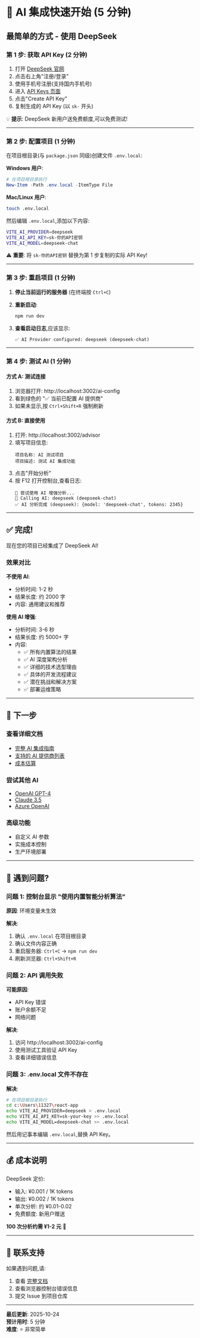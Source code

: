 # 🚀 AI 集成快速开始 (5 分钟)

## 最简单的方式 - 使用 DeepSeek

### 第 1 步: 获取 API Key (2 分钟)

1. 打开 [DeepSeek 官网](https://www.deepseek.com/)
2. 点击右上角"注册/登录"
3. 使用手机号注册(支持国内手机号)
4. 进入 [API Keys 页面](https://platform.deepseek.com/api_keys)
5. 点击"Create API Key"
6. 复制生成的 API Key (以 `sk-` 开头)

💡 **提示**: DeepSeek 新用户送免费额度,可以免费测试!

---

### 第 2 步: 配置项目 (1 分钟)

在项目根目录(与 `package.json` 同级)创建文件 `.env.local`:

**Windows 用户**:
```powershell
# 在项目根目录执行
New-Item -Path .env.local -ItemType File
```

**Mac/Linux 用户**:
```bash
touch .env.local
```

然后编辑 `.env.local`,添加以下内容:

```bash
VITE_AI_PROVIDER=deepseek
VITE_AI_API_KEY=sk-你的API密钥
VITE_AI_MODEL=deepseek-chat
```

⚠️ **重要**: 将 `sk-你的API密钥` 替换为第 1 步复制的实际 API Key!

---

### 第 3 步: 重启项目 (1 分钟)

1. **停止当前运行的服务器** (在终端按 `Ctrl+C`)

2. **重新启动**:
   ```bash
   npm run dev
   ```

3. **查看启动日志**,应该显示:
   ```
   ✅ AI Provider configured: deepseek (deepseek-chat)
   ```

---

### 第 4 步: 测试 AI (1 分钟)

#### 方式 A: 测试连接

1. 浏览器打开: http://localhost:3002/ai-config
2. 看到绿色的 "✅ 当前已配置 AI 提供商"
3. 如果未显示,按 `Ctrl+Shift+R` 强制刷新

#### 方式 B: 直接使用

1. 打开: http://localhost:3002/advisor
2. 填写项目信息:
   ```
   项目名称: AI 测试项目
   项目描述: 测试 AI 集成功能
   ```
3. 点击"开始分析"
4. 按 F12 打开控制台,查看日志:
   ```
   🤖 尝试使用 AI 增强分析...
   🤖 Calling AI: deepseek (deepseek-chat)
   ✅ AI 分析完成 (deepseek): {model: 'deepseek-chat', tokens: 2345}
   ```

---

## ✅ 完成!

现在您的项目已经集成了 DeepSeek AI!

### 效果对比

**不使用 AI**:
- 分析时间: 1-2 秒
- 结果长度: 约 2000 字
- 内容: 通用建议和推荐

**使用 AI 增强**:
- 分析时间: 3-6 秒 
- 结果长度: 约 5000+ 字
- 内容: 
  - ✅ 所有内置算法的结果
  - ✅ AI 深度架构分析
  - ✅ 详细的技术选型理由
  - ✅ 具体的开发流程建议
  - ✅ 潜在挑战和解决方案
  - ✅ 部署运维策略

---

## 🎯 下一步

### 查看详细文档
- [完整 AI 集成指南](./AI_INTEGRATION_GUIDE.md)
- [支持的 AI 提供商列表](./AI_INTEGRATION_GUIDE.md#支持的-ai-提供商)
- [成本估算](./AI_INTEGRATION_GUIDE.md#成本估算)

### 尝试其他 AI
- [OpenAI GPT-4](./AI_INTEGRATION_GUIDE.md#方式-2-使用-openai-gpt-4)
- [Claude 3.5](./AI_INTEGRATION_GUIDE.md#方式-3-使用-claude)
- [Azure OpenAI](./AI_INTEGRATION_GUIDE.md#azure-openai)

### 高级功能
- 自定义 AI 参数
- 实施成本控制
- 生产环境部署

---

## 🐛 遇到问题?

### 问题 1: 控制台显示 "使用内置智能分析算法"

**原因**: 环境变量未生效

**解决**:
1. 确认 `.env.local` 在项目根目录
2. 确认文件内容正确
3. 重启服务器: `Ctrl+C` → `npm run dev`
4. 刷新浏览器: `Ctrl+Shift+R`

### 问题 2: API 调用失败

**可能原因**:
- API Key 错误
- 账户余额不足
- 网络问题

**解决**:
1. 访问 http://localhost:3002/ai-config
2. 使用测试工具验证 API Key
3. 查看详细错误信息

### 问题 3: .env.local 文件不存在

**解决**:
```bash
# 在项目根目录执行
cd c:\Users\11327\react-app
echo VITE_AI_PROVIDER=deepseek > .env.local
echo VITE_AI_API_KEY=sk-your-key >> .env.local
echo VITE_AI_MODEL=deepseek-chat >> .env.local
```

然后用记事本编辑 `.env.local`,替换 API Key。

---

## 💰 成本说明

DeepSeek 定价:
- 输入: ¥0.001 / 1K tokens
- 输出: ¥0.002 / 1K tokens
- 单次分析: 约 ¥0.01-0.02
- 免费额度: 新用户赠送

**100 次分析约需 ¥1-2 元** 🎉

---

## 📱 联系支持

如果遇到问题,请:
1. 查看 [完整文档](./AI_INTEGRATION_GUIDE.md)
2. 查看浏览器控制台错误信息
3. 提交 Issue 到项目仓库

---

**最后更新**: 2025-10-24  
**预计用时**: 5 分钟  
**难度**: ⭐ 非常简单
